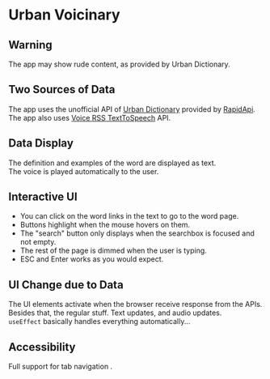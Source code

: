 # Urban Voicinary
## Warning
The app may show rude content, as provided by Urban Dictionary.  

## Two Sources of Data
The app uses the unofficial API of [Urban Dictionary](https://urbandictionary.com) provided by [RapidApi](https://rapidapi.com/).  
The app also uses [Voice RSS TextToSpeech](http://www.voicerss.org/api/demo.aspx) API.  

## Data Display
The definition and examples of the word are displayed as text.  
The voice is played automatically to the user.  

## Interactive UI
* You can click on the word links in the text to go to the word page.  
* Buttons highlight when the mouse hovers on them.  
* The "search" button only displays when the searchbox is focused and not empty.  
* The rest of the page is dimmed when the user is typing.  
* ESC and Enter works as you would expect.  

## UI Change due to Data
The UI elements activate when the browser receive response from the APIs.  
Besides that, the regular stuff. Text updates, and audio updates.  
```useEffect``` basically handles everything automatically...  

## Accessibility
Full support for tab navigation .  
